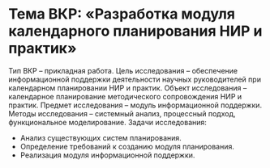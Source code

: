# Тема ВКР: «Разработка модуля календарного планирования НИР и практик»

Тип ВКР – прикладная работа. 
Цель исследования – обеспечение информационной поддержки деятельности научных руководителей при календарном планировании НИР и практик.
Объект исследования – календарное планирование методического сопровождения НИР и практик.
Предмет исследования – модуль информационной поддержки.
Методы исследования – системный анализ, процессный подход, функциональное моделирование.
Задачи исследования:
* Анализ существующих систем планирования.
* Определение требований к созданию модуля планирования.
* Реализация модуля информационной поддержки.

